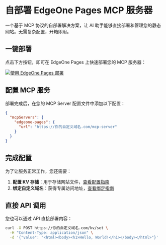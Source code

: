 # 自部署 EdgeOne Pages MCP 服务器

一个基于 MCP 协议的自部署解决方案，让 AI 助手能够直接部署和管理您的静态网站。无需复杂配置，开箱即用。

## 一键部署

点击下方按钮，即可在 EdgeOne Pages 上快速部署您的 MCP 服务器：

[![使用 EdgeOne Pages 部署](https://cdnstatic.tencentcs.com/edgeone/pages/deploy.svg)](https://console.cloud.tencent.com/edgeone/pages/new?from=github&template=self-hosted-pages-mcp)

## 配置 MCP 服务

部署完成后，在您的 MCP Server 配置文件中添加以下配置：

```json
{
  "mcpServers": {
    "edgeone-pages": {
      "url": "https://你的自定义域名.com/mcp-server"
    }
  }
}
```

## 完成配置

为了让服务正常工作，您还需要：

1. **配置 KV 存储**：用于存储网站文件，[查看配置指南](https://pages.edgeone.ai/document/kv-storage)
2. **绑定自定义域名**：获得专属访问地址，[查看绑定指南](https://pages.edgeone.ai/document/custom-domain)

## 直接 API 调用

您也可以通过 API 直接部署内容：

```bash
curl -X POST https://你的自定义域名.com/kv/set \
  -H "Content-Type: application/json" \
  -d '{"value": "<html><body><h1>Hello, World!</h1></body></html>"}'
```
